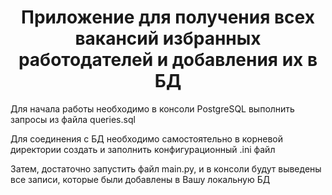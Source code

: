 <h1 align="center"> Приложение для получения всех вакансий избранных работодателей и добавления их в БД</h1>
<p>Для начала работы необходимо в консоли PostgreSQL выполнить запросы из файла queries.sql</p>

<p>Для соединения с БД необходимо самостоятельно в корневой директории создать и заполнить конфигурационный .ini файл</p>

<p>Затем, достаточно запустить файл main.py, и в консоли будут выведены все записи, которые были добавлены в Вашу локальную БД </p>


